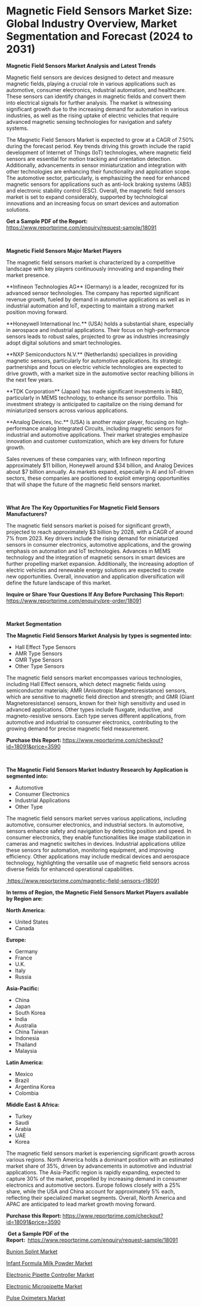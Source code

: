 <p><h1>Magnetic Field Sensors Market Size: Global Industry Overview, Market Segmentation and Forecast (2024 to 2031)</h1></p><p><strong>Magnetic Field Sensors Market Analysis and Latest Trends</strong></p>
<p><p>Magnetic field sensors are devices designed to detect and measure magnetic fields, playing a crucial role in various applications such as automotive, consumer electronics, industrial automation, and healthcare. These sensors can identify changes in magnetic fields and convert them into electrical signals for further analysis. The market is witnessing significant growth due to the increasing demand for automation in various industries, as well as the rising uptake of electric vehicles that require advanced magnetic sensing technologies for navigation and safety systems.</p><p>The Magnetic Field Sensors Market is expected to grow at a CAGR of 7.50% during the forecast period. Key trends driving this growth include the rapid development of Internet of Things (IoT) technologies, where magnetic field sensors are essential for motion tracking and orientation detection. Additionally, advancements in sensor miniaturization and integration with other technologies are enhancing their functionality and application scope. The automotive sector, particularly, is emphasizing the need for enhanced magnetic sensors for applications such as anti-lock braking systems (ABS) and electronic stability control (ESC). Overall, the magnetic field sensors market is set to expand considerably, supported by technological innovations and an increasing focus on smart devices and automation solutions.</p></p>
<p><strong>Get a Sample PDF of the Report:&nbsp;</strong> <a href="https://www.reportprime.com/enquiry/request-sample/18091?utm_campaign=1119&utm_medium=2&utm_source=Github&utm_content=ia&utm_term=20112024&utm_id=magnetic-field-sensors">https://www.reportprime.com/enquiry/request-sample/18091</a></p>
<p>&nbsp;</p>
<p><strong>Magnetic Field Sensors Major Market Players</strong></p>
<p><p>The magnetic field sensors market is characterized by a competitive landscape with key players continuously innovating and expanding their market presence. </p><p>**Infineon Technologies AG** (Germany) is a leader, recognized for its advanced sensor technologies. The company has reported significant revenue growth, fueled by demand in automotive applications as well as in industrial automation and IoT, expecting to maintain a strong market position moving forward.</p><p>**Honeywell International Inc.** (USA) holds a substantial share, especially in aerospace and industrial applications. Their focus on high-performance sensors leads to robust sales, projected to grow as industries increasingly adopt digital solutions and smart technologies.</p><p>**NXP Semiconductors N.V.** (Netherlands) specializes in providing magnetic sensors, particularly for automotive applications. Its strategic partnerships and focus on electric vehicle technologies are expected to drive growth, with a market size in the automotive sector reaching billions in the next few years.</p><p>**TDK Corporation** (Japan) has made significant investments in R&D, particularly in MEMS technology, to enhance its sensor portfolio. This investment strategy is anticipated to capitalize on the rising demand for miniaturized sensors across various applications.</p><p>**Analog Devices, Inc.** (USA) is another major player, focusing on high-performance analog Integrated Circuits, including magnetic sensors for industrial and automotive applications. Their market strategies emphasize innovation and customer customization, which are key drivers for future growth.</p><p>Sales revenues of these companies vary, with Infineon reporting approximately $11 billion, Honeywell around $34 billion, and Analog Devices about $7 billion annually. As markets expand, especially in AI and IoT-driven sectors, these companies are positioned to exploit emerging opportunities that will shape the future of the magnetic field sensors market.</p></p>
<p>&nbsp;</p>
<p><strong>What Are The Key Opportunities For Magnetic Field Sensors Manufacturers?</strong></p>
<p><p>The magnetic field sensors market is poised for significant growth, projected to reach approximately $3 billion by 2028, with a CAGR of around 7% from 2023. Key drivers include the rising demand for miniaturized sensors in consumer electronics, automotive applications, and the growing emphasis on automation and IoT technologies. Advances in MEMS technology and the integration of magnetic sensors in smart devices are further propelling market expansion. Additionally, the increasing adoption of electric vehicles and renewable energy solutions are expected to create new opportunities. Overall, innovation and application diversification will define the future landscape of this market.</p></p>
<p><strong>Inquire or Share Your Questions If Any Before Purchasing This Report:</strong> <a href="https://www.reportprime.com/enquiry/pre-order/18091?utm_campaign=1119&utm_medium=2&utm_source=Github&utm_content=ia&utm_term=20112024&utm_id=magnetic-field-sensors">https://www.reportprime.com/enquiry/pre-order/18091</a></p>
<p>&nbsp;</p>
<p><strong>Market Segmentation</strong></p>
<p><strong>The Magnetic Field Sensors Market Analysis by types is segmented into:</strong></p>
<p><ul><li>Hall Effect Type Sensors</li><li>AMR Type Sensors</li><li>GMR Type Sensors</li><li>Other Type Sensors</li></ul></p>
<p><p>The magnetic field sensors market encompasses various technologies, including Hall Effect sensors, which detect magnetic fields using semiconductor materials; AMR (Anisotropic Magnetoresistance) sensors, which are sensitive to magnetic field direction and strength; and GMR (Giant Magnetoresistance) sensors, known for their high sensitivity and used in advanced applications. Other types include fluxgate, inductive, and magneto-resistive sensors. Each type serves different applications, from automotive and industrial to consumer electronics, contributing to the growing demand for precise magnetic field measurement.</p></p>
<p><strong>Purchase this Report:&nbsp;</strong><a href="https://www.reportprime.com/checkout?id=18091&price=3590&utm_campaign=1119&utm_medium=2&utm_source=Github&utm_content=ia&utm_term=20112024&utm_id=magnetic-field-sensors">https://www.reportprime.com/checkout?id=18091&price=3590</a></p>
<p>&nbsp;</p>
<p><strong>The Magnetic Field Sensors Market Industry Research by Application is segmented into:</strong></p>
<p><ul><li>Automotive</li><li>Consumer Electronics</li><li>Industrial Applications</li><li>Other Type</li></ul></p>
<p><p>The magnetic field sensors market serves various applications, including automotive, consumer electronics, and industrial sectors. In automotive, sensors enhance safety and navigation by detecting position and speed. In consumer electronics, they enable functionalities like image stabilization in cameras and magnetic switches in devices. Industrial applications utilize these sensors for automation, monitoring equipment, and improving efficiency. Other applications may include medical devices and aerospace technology, highlighting the versatile use of magnetic field sensors across diverse fields for enhanced operational capabilities.</p></p>
<p><a href="https://www.reportprime.com/magnetic-field-sensors-r18091?utm_campaign=1119&utm_medium=2&utm_source=Github&utm_content=ia&utm_term=20112024&utm_id=magnetic-field-sensors">&nbsp;https://www.reportprime.com/magnetic-field-sensors-r18091</a></p>
<p><strong>In terms of Region, the Magnetic Field Sensors Market Players available by Region are:</strong></p>
<p>
    <p> <strong> North America: </strong>
        <ul>
            <li>United States</li>
            <li>Canada</li>
        </ul>
        </p> 
    <p> <strong> Europe: </strong>
        <ul>
            <li>Germany</li>
            <li>France</li>
            <li>U.K.</li>
            <li>Italy</li>
            <li>Russia</li>
        </ul>
        </p> 
    <p> <strong> Asia-Pacific: </strong>
        <ul>
            <li>China</li>
            <li>Japan</li>
            <li>South Korea</li>
            <li>India</li>
            <li>Australia</li>
            <li>China Taiwan</li>
            <li>Indonesia</li>
            <li>Thailand</li>
            <li>Malaysia</li>
        </ul>
        </p> 
    <p> <strong> Latin America: </strong>
        <ul>
            <li>Mexico</li>
            <li>Brazil</li>
            <li>Argentina Korea</li>
            <li>Colombia</li>
        </ul>
        </p> 
    <p> <strong> Middle East & Africa: </strong>
        <ul>
            <li>Turkey</li>
            <li>Saudi</li>
            <li>Arabia</li>
            <li>UAE</li>
            <li>Korea</li>
        </ul>
    </p>
    </p>
<p><p>The magnetic field sensors market is experiencing significant growth across various regions. North America holds a dominant position with an estimated market share of 35%, driven by advancements in automotive and industrial applications. The Asia-Pacific region is rapidly expanding, expected to capture 30% of the market, propelled by increasing demand in consumer electronics and automotive sectors. Europe follows closely with a 25% share, while the USA and China account for approximately 5% each, reflecting their specialized market segments. Overall, North America and APAC are anticipated to lead market growth moving forward.</p></p>
<p><strong>Purchase this Report: </strong><a href="https://www.reportprime.com/checkout?id=18091&price=3590&utm_campaign=1119&utm_medium=2&utm_source=Github&utm_content=ia&utm_term=20112024&utm_id=magnetic-field-sensors">https://www.reportprime.com/checkout?id=18091&price=3590</a></p>
<p>&nbsp;<strong>Get a Sample PDF of the Report:&nbsp;&nbsp;</strong><a href="https://www.reportprime.com/enquiry/request-sample/18091?utm_campaign=1119&utm_medium=2&utm_source=Github&utm_content=ia&utm_term=20112024&utm_id=magnetic-field-sensors">https://www.reportprime.com/enquiry/request-sample/18091</a></p>
<p><strong></strong></p>
<p><p><a href="https://www.linkedin.com/pulse/revenue-demand-bunion-splint-market-projected-9-cagr-from-kh54e?utm_campaign=1119&utm_medium=2&utm_source=Github&utm_content=ia&utm_term=20112024&utm_id=magnetic-field-sensors">Bunion Splint Market</a></p><p><a href="https://issuu.com/reportprime-2/docs/infant-formula-milk-powder-market-s_b4c488cb88bb29?utm_campaign=1119&utm_medium=2&utm_source=Github&utm_content=ia&utm_term=20112024&utm_id=magnetic-field-sensors">Infant Formula Milk Powder Market</a></p><p><a href="https://www.linkedin.com/pulse/electronic-pipette-controller-market-size-trends-122-growth-nrnre?utm_campaign=1119&utm_medium=2&utm_source=Github&utm_content=ia&utm_term=20112024&utm_id=magnetic-field-sensors">Electronic Pipette Controller Market</a></p><p><a href="https://www.linkedin.com/pulse/electronic-micropipette-market-surge-112-cagr-growth-2031-pfhde?utm_campaign=1119&utm_medium=2&utm_source=Github&utm_content=ia&utm_term=20112024&utm_id=magnetic-field-sensors">Electronic Micropipette Market</a></p><p><a href="https://issuu.com/reportprime-2/docs/pulse-oximeters-market-size-2030.pp_f15be32e083a68?utm_campaign=1119&utm_medium=2&utm_source=Github&utm_content=ia&utm_term=20112024&utm_id=magnetic-field-sensors">Pulse Oximeters Market</a></p></p>